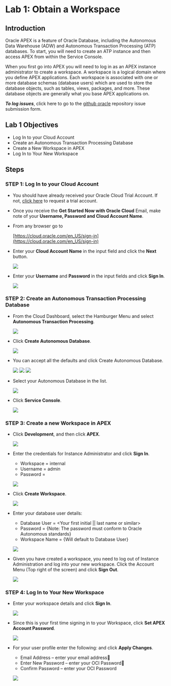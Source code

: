 # Lab 1: Obtain a Workspace

## Introduction

Oracle APEX is a feature of Oracle Database, including the Autonomous Data Warehouse (ADW) and Autonomous Transaction Processing (ATP) databases. To start, you will need to create an ATP instance and then access APEX from within the Service Console. 

When you first go into APEX you will need to log in as an APEX instance administrator to create a workspace. A workspace is a logical domain where you define APEX applications. Each workspace is associated with one or more database schemas (database users) which are used to store the database objects, such as tables, views, packages, and more. These database objects are generally what you base APEX applications on.

***To log issues***, click here to go to the [github oracle](https://github.com/oracle/learning-library/issues/new) repository issue submission form.

## Lab 1 Objectives

- Log In to your Cloud Account
- Create an Autonomous Transaction Processing Database
- Create a New Workspace in APEX
- Log In to Your New Workspace

## Steps

### **STEP 1:** Log In to your Cloud Account

- You should have already received your Oracle Cloud Trial Account. If not, [click here](https://myservices.us.oraclecloud.com/mycloud/signup) to request a trial account.

- Once you receive the **Get Started Now with Oracle Cloud** Email, make note of your **Username, Password and Cloud Account Name**.

- From any browser go to

  [https://cloud.oracle.com/en_US/sign-in](https://cloud.oracle.com/en_US/sign-in)

- Enter your **Cloud Account Name** in the input field and click the **Next** button.

  ![](images/Lab100/001.png)

- Enter your **Username** and **Password** in the input fields and click **Sign In**.

  ![](images/Lab100/002.png)

### **STEP 2:** Create an Autonomous Transaction Processing Database

- From the Cloud Dashboard, select the Hamburger Menu and select **Autonomous Transaction Processing**.

  ![](images/Lab100/003.png)

- Click **Create Autonomous Database**.

  ![](images/Lab100/003a.png)

- You can accept all the defaults and click Create Autonomous Database.

  ![](images/Lab100/003b.png)
  ![](images/Lab100/003c.png)
  ![](images/Lab100/003d.png)

- Select your Autonomous Database in the list.

  ![](images/Lab100/003e.png)

- Click **Service Console**.

  ![](images/Lab100/003f.png)

### **STEP 3:** Create a new Workspace in APEX

- Click **Development**, and then click **APEX**.

  ![](images/Lab100/004.png)

- Enter the credentials for Instance Administrator and click **Sign In**.
  -  Workspace = internal
  -  Username = admin
  -  Password = <APEX Password>

  
  ![](images/Lab100/005.png)

- Click **Create Workspace**.
  
  ![](images/Lab100/006.png)

- Enter your database user details:
  -  Database User = <Your first initial || last name or similar>
  -  Password = <Your Password> {Note: The password must conform to Oracle Autonomous standards}
  -  Workspace Name = {Will default to Database User}
  
  ![](images/Lab100/007.png)

- Given you have created a workspace, you need to log out of Instance Administration and log into your new workspace. Click the Account Menu (Top right of the screen) and click **Sign Out**.
	
  ![](images/Lab100/008.png)

### **STEP 4:** Log In to Your New Workspace

- Enter your workspace details and click **Sign In**.

  ![](images/Lab100/009.png)

- Since this is your first time signing in to your Workspace, click **Set APEX Account Password**.

  ![](images/Lab100/010.png)

- For your user profile enter the following: and click **Apply Changes**.
  -  Email Address – enter your email address
  -  Enter New Password – enter your OCI Password
  -  Confirm Password – enter your OCI Password

  ![](images/Lab100/011.png)


